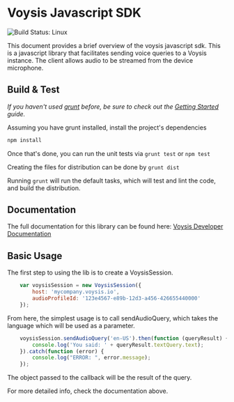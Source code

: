 Voysis Javascript SDK
=====================
![Build Status: Linux](https://travis-ci.org/voysis/voysis-js.svg?branch=master)

This document provides a brief overview of the voysis javascript sdk.
This is a javascript library that facilitates sending voice
queries to a Voysis instance. The client allows audio to be
streamed from the device microphone.

Build & Test
------------
_If you haven't used [grunt](https://gruntjs.com/) before, be sure to check out the [Getting Started](https://gruntjs.com/getting-started) guide._

Assuming you have grunt installed, install the project's dependencies

```bash
npm install
```

Once that's done, you can run the unit tests via `grunt test` or `npm test`

Creating the files for distribution can be done by `grunt dist`

Running `grunt` will run the default tasks, which will test and lint the code, and build the distribution.

Documentation
-------------

The full documentation for this library can be found here: [Voysis Developer Documentation](https://developers.voysis.com/docs) 

Basic Usage
-----------

The first step to using the lib is to create a VoysisSession.

```js
    var voysisSession = new VoysisSession({
        host: 'mycompany.voysis.io',
        audioProfileId: '123e4567-e89b-12d3-a456-426655440000'
    });
```

From here, the simplest usage is to call sendAudioQuery, which
takes the language which will be used as a parameter.

```js
    voysisSession.sendAudioQuery('en-US').then(function (queryResult) {
        console.log('You said: ' + queryResult.textQuery.text);
    }).catch(function (error) {
        console.log("ERROR: ", error.message);
    });
```

The object passed to the callback will be the result of the query.

For more detailed info, check the documentation above.
